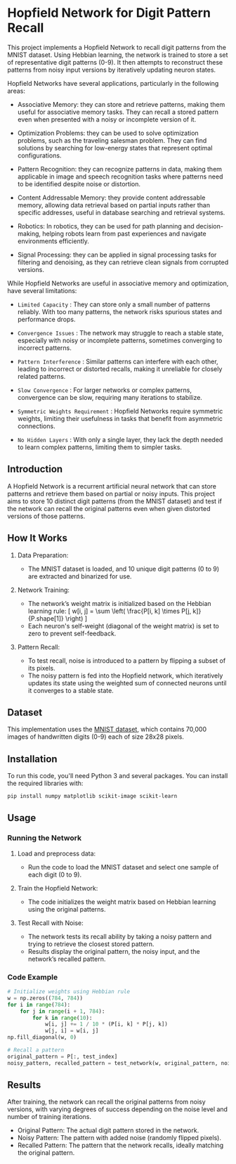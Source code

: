 # Hopfield Network for Digit Pattern Recall

This project implements a Hopfield Network to recall digit patterns from the MNIST dataset. Using Hebbian learning, 
the network is trained to store a set of representative digit patterns (0-9). 
It then attempts to reconstruct these patterns from noisy input versions by iteratively updating neuron states.

Hopfield Networks have several applications, particularly in the following areas:

   - Associative Memory: they can store and retrieve patterns, making them useful for associative memory tasks. They can recall a stored pattern even when presented with a noisy or incomplete version of it.

   - Optimization Problems: they can be used to solve optimization problems, such as the traveling salesman problem. They can find solutions by searching for low-energy states that represent optimal configurations.

   - Pattern Recognition: they can recognize patterns in data, making them applicable in image and speech recognition tasks where patterns need to be identified despite noise or distortion.

   - Content Addressable Memory: they provide content addressable memory, allowing data retrieval based on partial inputs rather than specific addresses, useful in database searching and retrieval systems.

   - Robotics: In robotics, they can be used for path planning and decision-making, helping robots learn from past experiences and navigate environments efficiently.

   - Signal Processing: they can be applied in signal processing tasks for filtering and denoising, as they can retrieve clean signals from corrupted versions.

While Hopfield Networks are useful in associative memory and optimization, have several limitations:
 - `Limited Capacity` : They can store only a small number of patterns reliably. With too many patterns, the network risks spurious states and performance drops.

 - `Convergence Issues` : The network may struggle to reach a stable state, especially with noisy or incomplete patterns, sometimes converging to incorrect patterns.

 - `Pattern Interference` : Similar patterns can interfere with each other, leading to incorrect or distorted recalls, making it unreliable for closely related patterns.

 - `Slow Convergence` : For larger networks or complex patterns, convergence can be slow, requiring many iterations to stabilize.

 - `Symmetric Weights Requirement` : Hopfield Networks require symmetric weights, limiting their usefulness in tasks that benefit from asymmetric connections.

 - `No Hidden Layers` : With only a single layer, they lack the depth needed to learn complex patterns, limiting them to simpler tasks.

## Introduction

A Hopfield Network is a recurrent artificial neural network that can store patterns and retrieve them based on partial or noisy inputs. 
This project aims to store 10 distinct digit patterns (from the MNIST dataset) and test if the network can recall the original patterns even when given distorted versions of those patterns.

## How It Works

1. Data Preparation: 
   - The MNIST dataset is loaded, and 10 unique digit patterns (0 to 9) are extracted and binarized for use.
   
2. Network Training:
   - The network’s weight matrix is initialized based on the Hebbian learning rule:
     \[
     w[i, j] = \sum \left( \frac{P[i, k] \times P[j, k]}{P.shape[1]} \right)
     \]
   - Each neuron's self-weight (diagonal of the weight matrix) is set to zero to prevent self-feedback.
   
3. Pattern Recall:
   - To test recall, noise is introduced to a pattern by flipping a subset of its pixels.
   - The noisy pattern is fed into the Hopfield network, which iteratively updates its state using the weighted sum of connected neurons until it converges to a stable state.

## Dataset

This implementation uses the [MNIST dataset](http://yann.lecun.com/exdb/mnist/), which contains 70,000 images of handwritten digits (0-9) each of size 28x28 pixels.

## Installation

To run this code, you'll need Python 3 and several packages. You can install the required libraries with:

```bash
pip install numpy matplotlib scikit-image scikit-learn
```

## Usage

### Running the Network

1. Load and preprocess data:
   - Run the code to load the MNIST dataset and select one sample of each digit (0 to 9).
   
2. Train the Hopfield Network:
   - The code initializes the weight matrix based on Hebbian learning using the original patterns.

3. Test Recall with Noise:
   - The network tests its recall ability by taking a noisy pattern and trying to retrieve the closest stored pattern.
   - Results display the original pattern, the noisy input, and the network’s recalled pattern.

### Code Example

```python
# Initialize weights using Hebbian rule
w = np.zeros((784, 784))
for i in range(784):
    for j in range(i + 1, 784):
        for k in range(10):
            w[i, j] += 1 / 10 * (P[i, k] * P[j, k])
            w[j, i] = w[i, j]
np.fill_diagonal(w, 0)

# Recall a pattern
original_pattern = P[:, test_index]
noisy_pattern, recalled_pattern = test_network(w, original_pattern, noise_level=0.1)
```

## Results

After training, the network can recall the original patterns from noisy versions, with varying degrees of success depending on the noise level and number of training iterations.

- Original Pattern: The actual digit pattern stored in the network.
- Noisy Pattern: The pattern with added noise (randomly flipped pixels).
- Recalled Pattern: The pattern that the network recalls, ideally matching the original pattern.
